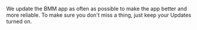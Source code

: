 We update the BMM app as often as possible to make the app better and more reliable. To make sure you don't miss a thing, just keep your Updates turned on.